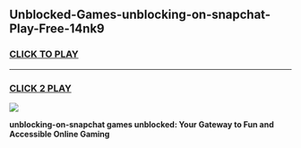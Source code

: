 
## Unblocked-Games-unblocking-on-snapchat-Play-Free-14nk9
<h3>
<a href="https://premium76.site?title=unblocking-on-snapchat&ref=18A1">CLICK TO PLAY</a></h3>
<hr>

<h3>
<a href="https://premium76.site?title=unblocking-on-snapchat&ref=18A1">CLICK 2 PLAY</a>
  
</h3>

<a href="https://premium76.site?title=unblocking-on-snapchat&ref=18A1"><img src="https://clearcache.store/games.png"></a>


**unblocking-on-snapchat games unblocked: Your Gateway to Fun and Accessible Online Gaming**
